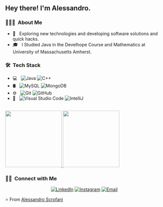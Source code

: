
<h2> Hey there! I'm Alessandro.</h2>

<h3> 👨🏻‍💻 &nbsp;About Me </h3>

- 🤔 &nbsp; Exploring new technologies and developing software solutions and quick hacks.
- 🎓 &nbsp; I Studied Java in the Develhope Course and Mathematics at University of Massachusetts Amherst.

<h3> 🛠 &nbsp;Tech Stack</h3>

- 💻 &nbsp;
  ![Java](https://img.shields.io/badge/-Java-333333?style=flat&logo=Java&logoColor=007396)
  ![C++](https://img.shields.io/badge/-C++-333333?style=flat&logo=C%2B%2B&logoColor=00599C)
- 🛢 &nbsp;
  ![MySQL](https://img.shields.io/badge/-MySQL-333333?style=flat&logo=mysql)
  ![MongoDB](https://img.shields.io/badge/-MongoDB-333333?style=flat&logo=mongodb)
- ⚙️ &nbsp;
  ![Git](https://img.shields.io/badge/-Git-333333?style=flat&logo=git)
  ![GitHub](https://img.shields.io/badge/-GitHub-333333?style=flat&logo=github)
- 🔧 &nbsp;
  ![Visual Studio Code](https://img.shields.io/badge/-Visual%20Studio%20Code-333333?style=flat&logo=visual-studio-code&logoColor=007ACC)
  ![IntelliJ](https://img.shields.io/badge/-IntelliJ-333333?style=flat&logo=intellij)

<br/>

<a href="https://github.com/AlessandroCiaccio">
  <img height="180em" src="https://github-readme-stats.vercel.app/api?username=AlessandroCiaccio&theme=buefy&show_icons=true" />
  <img height="180em" src="https://github-readme-stats.vercel.app/api/top-langs/?username=AlessandroCiaccio&theme=buefy&layout=compact" />
</a>

<br/>

<h3> 🤝🏻 &nbsp;Connect with Me </h3>

<p align="center">
<a href="https://www.linkedin.com/in/alessandro-scrofani-46a533269/"><img alt="LinkedIn" src="https://img.shields.io/badge/LinkedIn-Alessandro%20Scrofani-blue?style=flat-square&logo=linkedin"></a>
<a href="https://www.instagram.com/alessandro1395/"><img alt="Instagram" src="https://img.shields.io/badge/Instagram-alessandro1395-blue?style=flat-square&logo=instagram"></a>
<a href="mailto:sandroscro@libero.it"><img alt="Email" src="https://img.shields.io/badge/Email-sandroscro@libero.it-blue?style=flat-square&logo=gmail"></a>
</p>

⭐️ From [Alessandro Scrofani](https://github.com/AlessandroCiaccio)
